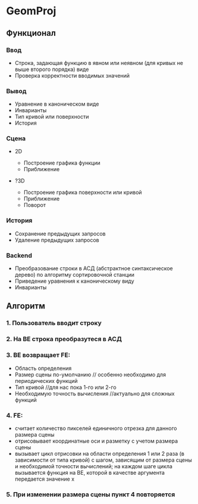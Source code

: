 # GeomProj

## Функционал

### Ввод

+ Строка, задающая функцию в явном или неявном (для кривых не выше второго порядка) виде
+ Проверка корректности вводимых значений 

### Вывод

+ Уравнение в каноническом виде
+ Инварианты
+ Тип кривой или поверхности
+ История

### Сцена

+ 2D
  + Построение графика функции
  + Приближение

+ ?3D
  + Построение графика поверхности или кривой
  + Приближение 
  + Поворот 
  
### История

+ Сохранение предыдущих запросов
+ Удаление предыдущих запросов

### Backend

+ Преобразование строки в АСД (абстрактное синтаксическое дерево) по алгоритму сортировочной станции
+ Приведение уравнения к каноническому виду
+ Инварианты


## Алгоритм

### 1. Пользователь вводит строку

### 2. На BE строка преобразутеся в АСД

### 3. BE возвращает FE:

  + Область определения
  + Размер сцены по-умолчанию // особенно необходимо для периодических функций
  + Тип кривой //для нас пока 1-го или 2-го 
  + Необходимую точность вычисления //актуально для сложных функций
  
### 4. FE:

  + считает количество пикселей единичного отрезка для данного размера сцены
  + отрисовывает координатные оси и разметку с учетом размера сцены
  + вызывает цикл отрисовки на области определения 1 или 2 раза (в зависимости от типа кривой) с шагом, зависящим от размера сцены и необходимой точности вычислений; на каждом шаге цикла вызывается функция на BE, которой в качестве аргумента передается значение x
  
### 5. При изменении размера сцены пункт 4 повторяется

